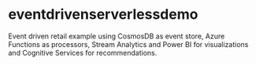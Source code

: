 # eventdrivenserverlessdemo
Event driven retail example using CosmosDB as event store, Azure Functions as processors, Stream Analytics and Power BI for visualizations and Cognitive Services for recommendations.
